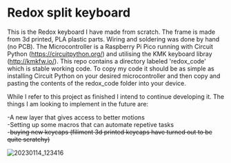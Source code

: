 # Redox split keyboard 

This is the Redox keyboard I have made from scratch. The frame is made from 3d printed, PLA plastic parts. Wiring and soldering was done by hand (no PCB). The Microcontroller is a Raspberry Pi Pico running with Circuit Python (https://circuitpython.org/) and utilising the KMK keyboard libray (http://kmkfw.io/). This repo contains a directory labeled 'redox_code' which is stable working code. To copy my code it should be as simple as installing Circuit Python on your desired microcontroller and then copy and pasting the contents of the redox_code folder into your device.

While I refer to this project as finished I intend to continue developing it. The things I am looking to implement in the future are:

-A new layer that gives access to better motions <br />
-Setting up some macros that can automate repetive tasks <br />
-~~buying new keycaps (filiment 3d printed keycaps have turned out to be quite scratchy)~~ <br />

![20230114_123416](https://user-images.githubusercontent.com/111256162/212447383-ab533fd3-095f-4bb4-a475-d8b823ab701c.jpg)


